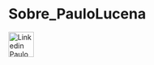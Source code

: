 # Sobre_PauloLucena

<p align="left">
  <a href="https://www.linkedin.com/in/srpaulolucena/"target="_blank"><img src="https://cdn-icons-png.flaticon.com/512/174/174857.png" width="50" title="Linkedin Paulo Lucena"></a>
</p>
